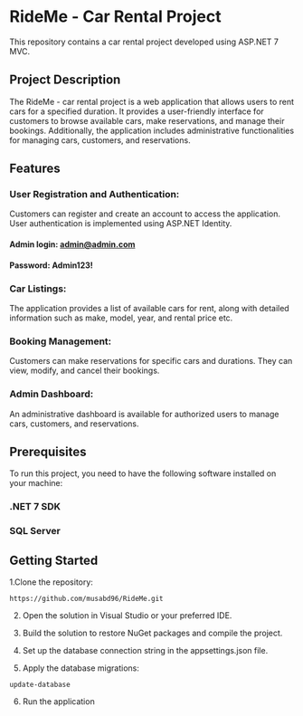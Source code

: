 # RideMe - Car Rental Project
This repository contains a car rental project developed using ASP.NET 7 MVC.

## Project Description
The RideMe - car rental project is a web application that allows users to rent cars for a specified duration. 
It provides a user-friendly interface for customers to browse available cars, 
make reservations, and manage their bookings. 
Additionally, the application includes administrative functionalities for managing cars, customers, and reservations.

## Features
### User Registration and Authentication: 
Customers can register and create an account to access the application. User authentication is implemented using ASP.NET Identity.
#### Admin login: admin@admin.com
#### Password: Admin123!
### Car Listings: 
The application provides a list of available cars for rent, along with detailed information such as make, model, year, and rental price etc.
### Booking Management: 
Customers can make reservations for specific cars and durations. They can view, modify, and cancel their bookings.
### Admin Dashboard: 
An administrative dashboard is available for authorized users to manage cars, customers, and reservations.

## Prerequisites
To run this project, you need to have the following software installed on your machine:
### .NET 7 SDK
### SQL Server

## Getting Started
1.Clone the repository:
```
https://github.com/musabd96/RideMe.git
```
2. Open the solution in Visual Studio or your preferred IDE.

3. Build the solution to restore NuGet packages and compile the project.

4. Set up the database connection string in the appsettings.json file.

5. Apply the database migrations:
```
update-database
```
6. Run the application




